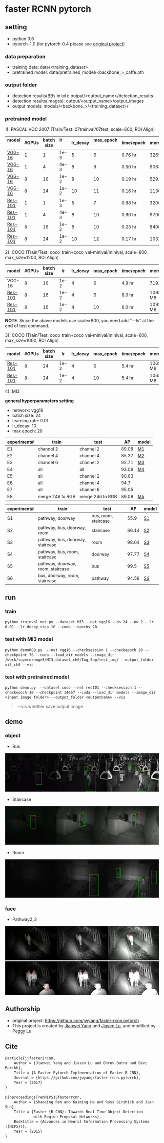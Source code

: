 # faster RCNN pytorch

## setting
* python 3.6
* pytorch-1.0 (for pytorch-0.4 please see [original project](https://github.com/jwyang/faster-rcnn.pytorch))

### data preparation
* training data: data/<training_dataset>
* pretrained model: data/pretrained_model/<backbone_>_caffe.pth

### output folder
* detection results(BBs in txt): output/<output_name>/detection_results
* detection results(images): output/<output_name>/output_images
* output models: models/<backbone_>/<training_dataset>/

### pretrained model


1). PASCAL VOC 2007 (Train/Test: 07trainval/07test, scale=600, ROI Align)

model    | #GPUs | batch size | lr        | lr_decay | max_epoch     |  time/epoch | mem/GPU | mAP
---------|--------|-----|--------|-----|-----|-------|--------|-----
[VGG-16](https://www.dropbox.com/s/6ief4w7qzka6083/faster_rcnn_1_6_10021.pth?dl=0)     | 1 | 1 | 1e-3 | 5   | 6   |  0.76 hr | 3265MB   | 70.1
[VGG-16](https://www.dropbox.com/s/cpj2nu35am0f9hp/faster_rcnn_1_9_2504.pth?dl=0)     | 1 | 4 | 4e-3 | 8   | 9  |  0.50 hr | 9083MB   | 69.6
[VGG-16](https://www.dropbox.com/s/1a31y7vicby0kvy/faster_rcnn_1_10_625.pth?dl=0)     | 8 | 16| 1e-2 | 8   | 10  |  0.19 hr | 5291MB   | 69.4
[VGG-16](https://www.dropbox.com/s/hkj7i6mbhw9tq4k/faster_rcnn_1_11_416.pth?dl=0)     | 8 | 24| 1e-2 | 10  | 11  |  0.16 hr | 11303MB  | 69.2
[Res-101](https://www.dropbox.com/s/4v3or0054kzl19q/faster_rcnn_1_7_10021.pth?dl=0)   | 1 | 1 | 1e-3 | 5   | 7   |  0.88 hr | 3200 MB  | 75.2
[Res-101](https://www.dropbox.com/s/8bhldrds3mf0yuj/faster_rcnn_1_10_2504.pth?dl=0)    | 1 | 4 | 4e-3 | 8   | 10  |  0.60 hr | 9700 MB  | 74.9
[Res-101](https://www.dropbox.com/s/5is50y01m1l9hbu/faster_rcnn_1_10_625.pth?dl=0)    | 8 | 16| 1e-2 | 8   | 10  |  0.23 hr | 8400 MB  | 75.2 
[Res-101](https://www.dropbox.com/s/cn8gneumg4gjo9i/faster_rcnn_1_12_416.pth?dl=0)    | 8 | 24| 1e-2 | 10  | 12  |  0.17 hr | 10327MB  | 75.1  


2). COCO (Train/Test: coco_train+coco_val-minival/minival, scale=800, max_size=1200, ROI Align)

model     | #GPUs | batch size |lr        | lr_decay | max_epoch     |  time/epoch | mem/GPU | mAP
---------|--------|-----|--------|-----|-----|-------|--------|-----
VGG-16     | 8 | 16    |1e-2| 4   | 6  |  4.9 hr | 7192 MB  | 29.2
[Res-101](https://www.dropbox.com/s/5if6l7mqsi4rfk9/faster_rcnn_1_6_14657.pth?dl=0)    | 8 | 16    |1e-2| 4   | 6  |  6.0 hr    |10956 MB  | 36.2
[Res-101](https://www.dropbox.com/s/be0isevd22eikqb/faster_rcnn_1_10_14657.pth?dl=0)    | 8 | 16    |1e-2| 4   | 10  |  6.0 hr    |10956 MB  | 37.0

**NOTE**. Since the above models use scale=800, you need add "--ls" at the end of test command.

3). COCO (Train/Test: coco_train+coco_val-minival/minival, scale=600, max_size=1000, ROI Align)

model     | #GPUs | batch size |lr        | lr_decay | max_epoch     |  time/epoch | mem/GPU | mAP
---------|--------|-----|--------|-----|-----|-------|--------|-----
[Res-101](https://www.dropbox.com/s/y171ze1sdw1o2ph/faster_rcnn_1_6_9771.pth?dl=0)    | 8 | 24    |1e-2| 4   | 6  |  5.4 hr    |10659 MB  | 33.9
[Res-101](https://www.dropbox.com/s/dpq6qv0efspelr3/faster_rcnn_1_10_9771.pth?dl=0)    | 8 | 24    |1e-2| 4   | 10  |  5.4 hr    |10659 MB  | 34.5

4). MI3

__general hyperparameters setting__

* network: vgg16
* batch size: 24
* learning rate: 0.01
* lr_decay: 10
* max epoch: 20


      
experiment#     | train | test | AP | model
---------|--------|-----|--------|--------
E1 | channel 2 | channel 2 | 89.08 |  [M1](https://superorange.cos.twcc.ai/model/MI3_model/M1_channel2/faster_rcnn_1_20_52.pth)
E2 | channel 4 | channel 4 | 85.37 | [M2](https://superorange.cos.twcc.ai/model/MI3_model/M2_channel4/faster_rcnn_1_20_76.pth)
E3 | channel 6 | channel 2 | 92.71 | [M3](https://superorange.cos.twcc.ai/model/MI3_model/M3_channel6/faster_rcnn_1_20_76.pth)
E4 | all | all | 93.09 | [M4](https://superorange.cos.twcc.ai/model/MI3_model/M4_all/faster_rcnn_1_20_209.pth)
E5 | all | channel 2 | 90.63 |
E6 | all | channel 4 | 94.7 |
E7 | all | channel 6 | 95.05 | 
E8 | merge 246 to RGB | merge 246 to RGB | 89.08 | [M5](https://superorange.cos.twcc.ai/model/MI3_model/M5_RGB/faster_rcnn_1_20_76.pth)

experiment#     | train | test | AP | model
---------|--------|-----|--------|--------
S1 | pathway, doorway | bus, room, staircase | 55.9 |  [S1](https://superorange.cos.twcc.ai/model/MI3_model/S1_bydataset/faster_rcnn_1_20_331.pth)
S2 | pathway, bus, doorway, room | staircase | 86.14 | [S2](https://superorange.cos.twcc.ai/model/MI3_model/NoStaircase/faster_rcnn_1_20_467.pth)
S3 | pathway, bus, doorway, staircase | room | 98.64 | [S3](https://superorange.cos.twcc.ai/model/MI3_model/NoRoom/faster_rcnn_1_20_529.pth)
S4 | pathway, bus, room, staircase | doorway | 97.77 | [S4](https://superorange.cos.twcc.ai/model/MI3_model/NoDoorway/faster_rcnn_1_20_521.pth)
S5 | pathway, doorway, room, staircase | bus | 99.5 | [S5](https://superorange.cos.twcc.ai/model/MI3_model/NoBus/faster_rcnn_1_20_453.pth)
S6 | bus, doorway, room, staircase | pathway | 94.58 | [S6](https://superorange.cos.twcc.ai/model/MI3_model/NoPathway/faster_rcnn_1_20_265.pth)

## run
### train
```
python trainval_net.py --dataset MI3 --net vgg16 --bs 24 --nw 2 --lr 0.01 --lr_decay_step 10 --cuda --epochs 20
```

### test with MI3 model
```
python demoRGB.py  --net vgg16 --checksession 1 --checkepoch 20 --checkpoint 76 --cuda --load_dir models --image_dir /work/superorange5/MI3_dataset_ch6/Img_Sep/test_img/ --output_folder mi3_ch6 --vis
```

### test with pretrained model
```
python demo.py  --dataset coco --net res101 --checksession 1 --checkepoch 10 --checkpoint 14657 --cuda --load_dir models --image_dir <input image folder> --output_folder <outputname> --vis
```
>--vis whether save output image



## demo

### object
* Bus
<img src="img/merge_bus.jpg">

* Staircase
<img src="img/merge_staircase.jpg">

* Room
<img src="img/merge_room.jpg">

### face
* Pathway2_3
<img src="img/face_output_00419.png">
<br>
<img src="img/face_output_00483.png">

## Authorship
* original project: https://github.com/jwyang/faster-rcnn.pytorch
* This project is created by [Jianwei Yang](https://github.com/jwyang)  and [Jiasen Lu](https://github.com/jiasenlu), and modified by Peggy Lu

## Cite
```
@article{jjfaster2rcnn,
    Author = {Jianwei Yang and Jiasen Lu and Dhruv Batra and Devi Parikh},
    Title = {A Faster Pytorch Implementation of Faster R-CNN},
    Journal = {https://github.com/jwyang/faster-rcnn.pytorch},
    Year = {2017}
}

@inproceedings{renNIPS15fasterrcnn,
    Author = {Shaoqing Ren and Kaiming He and Ross Girshick and Jian Sun},
    Title = {Faster {R-CNN}: Towards Real-Time Object Detection
             with Region Proposal Networks},
    Booktitle = {Advances in Neural Information Processing Systems ({NIPS})},
    Year = {2015}
}
```
